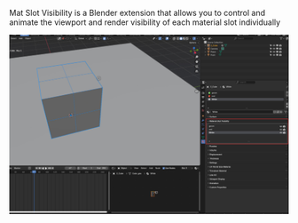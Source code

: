 Mat Slot Visibility is a Blender extension that allows you to control and animate 
the viewport and render visibility of each material slot individually


![Preview](addon_interface.jpg)
